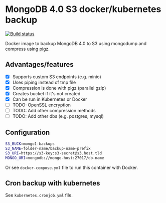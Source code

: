 # MongoDB 4.0 S3 docker/kubernetes backup

[![Build status](https://github.com/standart-ag/mongo-backup-s3/workflows/Docker%20Image%20CI/badge.svg)]()

Docker image to backup MongoDB 4.0 to S3 using mongodump and compress using pigz.

## Advantages/features
- [x] Supports custom S3 endpoints (e.g. minio)
- [x] Uses piping instead of tmp file
- [x] Compression is done with pigz (parallel gzip)
- [x] Creates bucket if it's not created
- [x] Can be run in Kubernetes or Docker
- [ ] TODO: OpenSSL encryption
- [ ] TODO: Add other compression methods
- [ ] TODO: Add other dbs (e.g. postgres, mysql)

## Configuration
```bash
S3_BUCK=mongo1-backups
S3_NAME=folder-name/backup-name-prefix
S3_URI=https://s3-key:s3-secret@s3.host.tld
MONGO_URI=mongodb://mongo-host:27017/db-name
```

Or see `docker-compose.yml` file to run this container with Docker.

## Cron backup with kubernetes

See `kubernetes.cronjob.yml` file.
